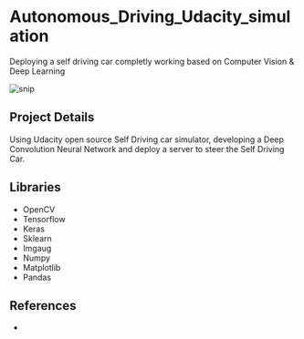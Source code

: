# Autonomous_Driving_Udacity_simulation
Deploying a self driving car completly working based on Computer Vision &amp; Deep Learning

![snip](https://user-images.githubusercontent.com/67272004/161033564-12fa725d-58b9-4cc6-b1a0-dce4f0b1bac7.PNG)

## Project Details
Using Udacity open source Self Driving car simulator, developing a Deep Convolution Neural Network and deploy a server to steer the Self Driving Car.

## Libraries
- OpenCV
- Tensorflow
- Keras
- Sklearn
- Imgaug
- Numpy
- Matplotlib
- Pandas

## References
- 
